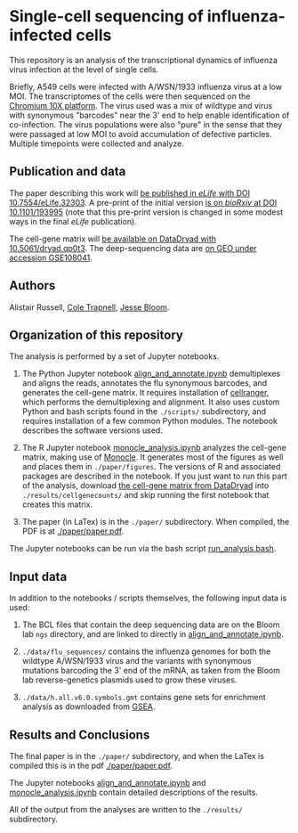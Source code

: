 # Single-cell sequencing of influenza-infected cells
This repository is an analysis of the transcriptional dynamics of influenza virus infection at the level of single cells.

Briefly, A549 cells were infected with A/WSN/1933 influenza virus at a low MOI.
The transcriptomes of the cells were then sequenced on the [Chromium 10X platform](https://www.10xgenomics.com/single-cell/).
The virus used was a mix of wildtype and virus with synonymous "barcodes" near the 3' end to help enable identification of co-infection.
The virus populations were also "pure" in the sense that they were passaged at low MOI to avoid accumulation of defective particles.
Multiple timepoints were collected and analyze.

## Publication and data
The paper describing this work will [be published in _eLife_ with DOI 10.7554/eLife.32303](https://doi.org/10.7554/eLife.32303).
A pre-print of the initial version [is on _bioRxiv_ at DOI 10.1101/193995](https://doi.org/10.1101/193995) (note that this pre-print version is changed in some modest ways in the final _eLife_ publication).

The cell-gene matrix will [be available on DataDryad with 10.5061/dryad.qp0t3](https://doi.org/10.5061/dryad.qp0t3).
The deep-sequencing data are [on GEO under accession GSE108041](https://www.ncbi.nlm.nih.gov/geo/query/acc.cgi?acc=GSE108041).

## Authors
Alistair Russell, [Cole Trapnell](http://cole-trapnell-lab.github.io/), [Jesse Bloom](https://research.fhcrc.org/bloom/en.html).

## Organization of this repository
The analysis is performed by a set of Jupyter notebooks.

1. The Python Jupyter notebook [align_and_annotate.ipynb][] demultiplexes and aligns the reads, annotates the flu synonymous barcodes, and generates the cell-gene matrix. It requires installation of [cellranger](https://support.10xgenomics.com/single-cell-gene-expression/software/pipelines/latest/what-is-cell-ranger), which performs the demultiplexing and alignment. It also uses custom Python and bash scripts found in the `./scripts/` subdirectory, and requires installation of a few common Python modules. The notebook describes the software versions used. 

2. The R Jupyter notebook [monocle_analysis.ipynb][] analyzes the cell-gene matrix, making use of [Monocle][]. It generates most of the figures as well and places them in `./paper/figures`. The versions of R and associated packages are described in the notebook. If you just want to run this part of the analysis, download [the cell-gene matrix from DataDryad](https://doi.org/10.5061/dryad.qp0t3) into `./results/cellgenecounts/` and skip running the first notebook that creates this matrix.

3. The paper (in LaTex) is in the `./paper/` subdirectory. When compiled, the PDF is at [./paper/paper.pdf](./paper/paper.pdf).

The Jupyter notebooks can be run via the bash script [run_analysis.bash](run_analysis.bash).

## Input data
In addition to the notebooks / scripts themselves, the following input data is used:

1. The BCL files that contain the deep sequencing data are on the Bloom lab `ngs` directory, and are linked to directly in [align_and_annotate.ipynb][].

2. `./data/flu_sequences/` contains the influenza genomes for both the wildtype A/WSN/1933 virus and the variants with synonymous mutations barcoding the 3' end of the mRNA, as taken from the Bloom lab reverse-genetics plasmids used to grow these viruses.

3. `./data/h.all.v6.0.symbols.gmt` contains gene sets for enrichment analysis as downloaded from [GSEA](http://software.broadinstitute.org/gsea/index.jsp).

## Results and Conclusions
The final paper is in the `./paper/` subdirectory, and when the LaTex is compiled this is in the pdf [./paper/paper.pdf](./paper/paper.pdf).

The Jupyter notebooks [align_and_annotate.ipynb][] and [monocle_analysis.ipynb][] contain detailed descriptions of the results.

All of the output from the analyses are written to the `./results/` subdirectory.

[align_and_annotate.ipynb]: align_and_annotate.ipynb
[monocle_analysis.ipynb]: monocle_analysis.ipynb
[Monocle]: http://cole-trapnell-lab.github.io/monocle-release/
